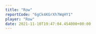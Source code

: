 ```yaml
---
title: "Row"
reportCode: "6gCk4KGrXh7WqHY1"
player: "Row"
date: 2021-11-10T19:47:04.454000+00:00
---
```

